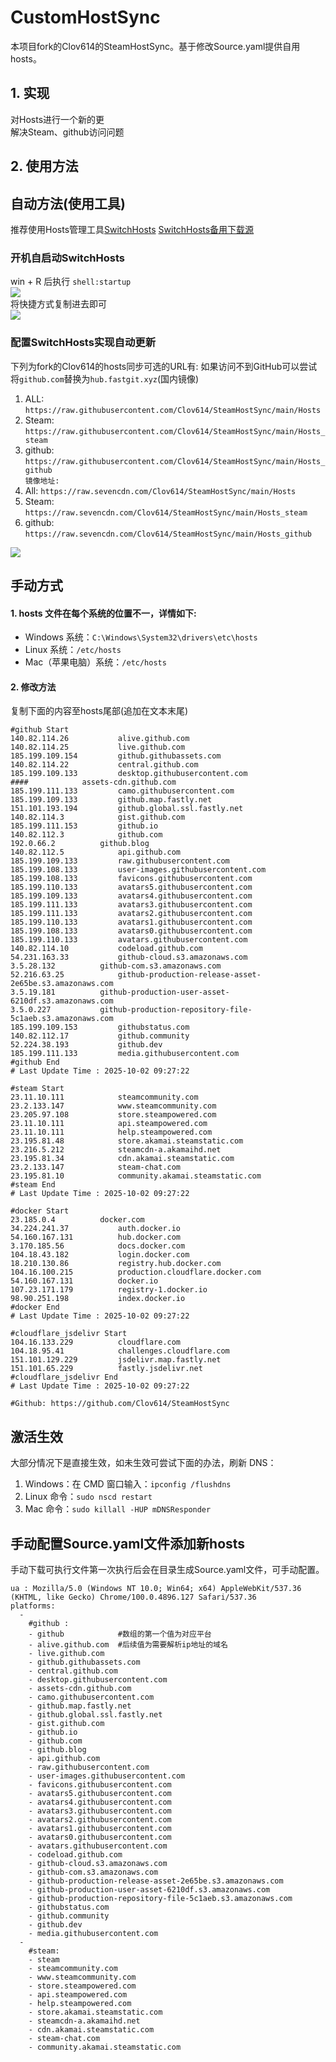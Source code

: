 # CustomHostSync
本项目fork的Clov614的SteamHostSync。基于修改Source.yaml提供自用hosts。

## 1. 实现
对Hosts进行一个新的更  
解决Steam、github访问问题

## 2. 使用方法
## 自动方法(使用工具)
推荐使用Hosts管理工具[SwitchHosts](https://github.com/oldj/SwitchHosts) 
[SwitchHosts备用下载源](https://nas.iaimi.info/s/nT5pb8jMQp32QwB)
### 开机自启动SwitchHosts
win + R 后执行 `shell:startup`    
![](/img/1.png)  
将快捷方式复制进去即可  
![](/img/2.png)  
### 配置SwitchHosts实现自动更新  
下列为fork的Clov614的hosts同步可选的URL有:
如果访问不到GitHub可以尝试将`github.com`替换为`hub.fastgit.xyz`(国内镜像)
1. ALL: `https://raw.githubusercontent.com/Clov614/SteamHostSync/main/Hosts`  
2. Steam: `https://raw.githubusercontent.com/Clov614/SteamHostSync/main/Hosts_steam`  
3. github: `https://raw.githubusercontent.com/Clov614/SteamHostSync/main/Hosts_github`    
`镜像地址:`
4. All: `https://raw.sevencdn.com/Clov614/SteamHostSync/main/Hosts`  
5. Steam: `https://raw.sevencdn.com/Clov614/SteamHostSync/main/Hosts_steam`  
6. github: `https://raw.sevencdn.com/Clov614/SteamHostSync/main/Hosts_github`  

![](/img/3.png)

## 手动方式
#### 1. hosts 文件在每个系统的位置不一，详情如下:
- Windows 系统：`C:\Windows\System32\drivers\etc\hosts`
- Linux 系统：`/etc/hosts`
- Mac（苹果电脑）系统：`/etc/hosts`

#### 2. 修改方法
复制下面的内容至hosts尾部(追加在文本末尾)

```
#github Start
140.82.114.26			alive.github.com
140.82.114.25			live.github.com
185.199.109.154			github.githubassets.com
140.82.114.22			central.github.com
185.199.109.133			desktop.githubusercontent.com
####			assets-cdn.github.com
185.199.111.133			camo.githubusercontent.com
185.199.109.133			github.map.fastly.net
151.101.193.194			github.global.ssl.fastly.net
140.82.114.3			gist.github.com
185.199.111.153			github.io
140.82.112.3			github.com
192.0.66.2			github.blog
140.82.112.5			api.github.com
185.199.109.133			raw.githubusercontent.com
185.199.108.133			user-images.githubusercontent.com
185.199.108.133			favicons.githubusercontent.com
185.199.110.133			avatars5.githubusercontent.com
185.199.109.133			avatars4.githubusercontent.com
185.199.111.133			avatars3.githubusercontent.com
185.199.111.133			avatars2.githubusercontent.com
185.199.110.133			avatars1.githubusercontent.com
185.199.108.133			avatars0.githubusercontent.com
185.199.110.133			avatars.githubusercontent.com
140.82.114.10			codeload.github.com
54.231.163.33			github-cloud.s3.amazonaws.com
3.5.28.132			github-com.s3.amazonaws.com
52.216.63.25			github-production-release-asset-2e65be.s3.amazonaws.com
3.5.19.181			github-production-user-asset-6210df.s3.amazonaws.com
3.5.0.227			github-production-repository-file-5c1aeb.s3.amazonaws.com
185.199.109.153			githubstatus.com
140.82.112.17			github.community
52.224.38.193			github.dev
185.199.111.133			media.githubusercontent.com
#github End
# Last Update Time : 2025-10-02 09:27:22 

#steam Start
23.11.10.111			steamcommunity.com
23.2.133.147			www.steamcommunity.com
23.205.97.108			store.steampowered.com
23.11.10.111			api.steampowered.com
23.11.10.111			help.steampowered.com
23.195.81.48			store.akamai.steamstatic.com
23.216.5.212			steamcdn-a.akamaihd.net
23.195.81.34			cdn.akamai.steamstatic.com
23.2.133.147			steam-chat.com
23.195.81.10			community.akamai.steamstatic.com
#steam End
# Last Update Time : 2025-10-02 09:27:22 

#docker Start
23.185.0.4			docker.com
34.224.241.37			auth.docker.io
54.160.167.131			hub.docker.com
3.170.185.56			docs.docker.com
104.18.43.182			login.docker.com
18.210.130.86			registry.hub.docker.com
104.16.100.215			production.cloudflare.docker.com
54.160.167.131			docker.io
107.23.171.179			registry-1.docker.io
98.90.251.198			index.docker.io
#docker End
# Last Update Time : 2025-10-02 09:27:22 

#cloudflare_jsdelivr Start
104.16.133.229			cloudflare.com
104.18.95.41			challenges.cloudflare.com
151.101.129.229			jsdelivr.map.fastly.net
151.101.65.229			fastly.jsdelivr.net
#cloudflare_jsdelivr End
# Last Update Time : 2025-10-02 09:27:22 

#Github: https://github.com/Clov614/SteamHostSync

```

## 激活生效
大部分情况下是直接生效，如未生效可尝试下面的办法，刷新 DNS：
1. Windows：在 CMD 窗口输入：`ipconfig /flushdns`
2. Linux 命令：`sudo nscd restart`
3. Mac 命令：`sudo killall -HUP mDNSResponder`  

## 手动配置Source.yaml文件添加新hosts  
手动下载可执行文件第一次执行后会在目录生成Source.yaml文件，可手动配置。  

```
ua : Mozilla/5.0 (Windows NT 10.0; Win64; x64) AppleWebKit/537.36 (KHTML, like Gecko) Chrome/100.0.4896.127 Safari/537.36
platforms:
  -
    #github :
    - github            #数组的第一个值为对应平台
    - alive.github.com  #后续值为需要解析ip地址的域名
    - live.github.com
    - github.githubassets.com
    - central.github.com
    - desktop.githubusercontent.com
    - assets-cdn.github.com
    - camo.githubusercontent.com
    - github.map.fastly.net
    - github.global.ssl.fastly.net
    - gist.github.com
    - github.io
    - github.com
    - github.blog
    - api.github.com
    - raw.githubusercontent.com
    - user-images.githubusercontent.com
    - favicons.githubusercontent.com
    - avatars5.githubusercontent.com
    - avatars4.githubusercontent.com
    - avatars3.githubusercontent.com
    - avatars2.githubusercontent.com
    - avatars1.githubusercontent.com
    - avatars0.githubusercontent.com
    - avatars.githubusercontent.com
    - codeload.github.com
    - github-cloud.s3.amazonaws.com
    - github-com.s3.amazonaws.com
    - github-production-release-asset-2e65be.s3.amazonaws.com
    - github-production-user-asset-6210df.s3.amazonaws.com
    - github-production-repository-file-5c1aeb.s3.amazonaws.com
    - githubstatus.com
    - github.community
    - github.dev
    - media.githubusercontent.com
  -
    #steam:
    - steam
    - steamcommunity.com
    - www.steamcommunity.com
    - store.steampowered.com
    - api.steampowered.com
    - help.steampowered.com
    - store.akamai.steamstatic.com
    - steamcdn-a.akamaihd.net
    - cdn.akamai.steamstatic.com
    - steam-chat.com
    - community.akamai.steamstatic.com
```
